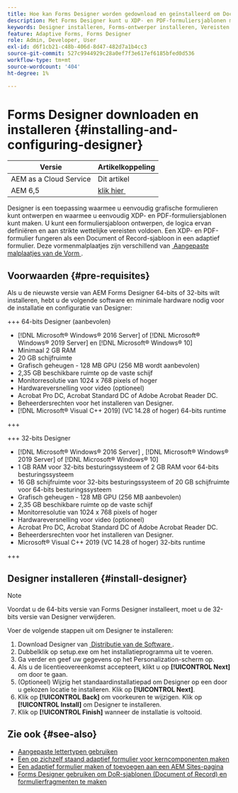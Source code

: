 ```yaml
---
title: Hoe kan Forms Designer worden gedownload en geïnstalleerd om Document of Record-sjablonen te maken?
description: Met Forms Designer kunt u XDP- en PDF-formuliersjablonen maken die fungeren als sjabloon voor een document of record.
keywords: Designer installeren, Forms-ontwerper installeren, Vereisten voor de installatie van Forms Designer
feature: Adaptive Forms, Forms Designer
role: Admin, Developer, User
exl-id: d6f1cb21-c48b-406d-8d47-482d7a1b4cc3
source-git-commit: 527c9944929c28a0ef7f3e617ef6185bfed0d536
workflow-type: tm+mt
source-wordcount: '404'
ht-degree: 1%

---
```


# Forms Designer downloaden en installeren {#installing-and-configuring-designer}

| Versie | Artikelkoppeling |
| -------- | ---------------------------- |
| AEM as a Cloud Service | Dit artikel |
| AEM 6,5 | [&#x200B; klik hier &#x200B;](https://experienceleague.adobe.com/docs/experience-manager-65/forms/install-aem-forms/jee-installation/installing-configuring-designer.html?lang=nl-NL) |

Designer is een toepassing waarmee u eenvoudig grafische formulieren kunt ontwerpen en waarmee u eenvoudig XDP- en PDF-formuliersjablonen kunt maken. U kunt een formuliersjabloon ontwerpen, de logica ervan definiëren en aan strikte wettelijke vereisten voldoen. Een XDP- en PDF-formulier fungeren als een Document of Record-sjabloon in een adaptief formulier. Deze vormenmalplaatjes zijn verschillend van [&#x200B; Aangepaste malplaatjes van de Vorm &#x200B;](template-editor.md).

## Voorwaarden {#pre-requisites}

Als u de nieuwste versie van AEM Forms Designer 64-bits of 32-bits wilt installeren, hebt u de volgende software en minimale hardware nodig voor de installatie en configuratie van Designer:

+++ 64-bits Designer (aanbevolen)

* [!DNL Microsoft® Windows® 2016 Server] of [!DNL Microsoft® Windows® 2019 Server] en [!DNL Microsoft® Windows® 10]
* Minimaal 2 GB RAM
* 20 GB schijfruimte
* Grafisch geheugen - 128 MB GPU (256 MB wordt aanbevolen)
* 2,35 GB beschikbare ruimte op de vaste schijf
* Monitorresolutie van 1024 x 768 pixels of hoger
* Hardwareversnelling voor video (optioneel)
* Acrobat Pro DC, Acrobat Standard DC of Adobe Acrobat Reader DC.
* Beheerdersrechten voor het installeren van Designer.
* [!DNL Microsoft® Visual C++ 2019] (VC 14.28 of hoger) 64-bits runtime

+++

+++ 32-bits Designer

* [!DNL Microsoft® Windows® 2016 Server] , [!DNL Microsoft® Windows® 2019 Server] of [!DNL Microsoft® Windows® 10]
* 1 GB RAM voor 32-bits besturingssysteem of 2 GB RAM voor 64-bits besturingssysteem
* 16 GB schijfruimte voor 32-bits besturingssysteem of 20 GB schijfruimte voor 64-bits besturingssysteem
* Grafisch geheugen - 128 MB GPU (256 MB aanbevolen)
* 2,35 GB beschikbare ruimte op de vaste schijf
* Monitorresolutie van 1024 x 768 pixels of hoger
* Hardwareversnelling voor video (optioneel)
* Acrobat Pro DC, Acrobat Standard DC of Adobe Acrobat Reader DC.
* Beheerdersrechten voor het installeren van Designer.
* Microsoft® Visual C++ 2019 (VC 14.28 of hoger) 32-bits runtime

+++

## Designer installeren {#install-designer}

>[!NOTE]
>
> Voordat u de 64-bits versie van Forms Designer installeert, moet u de 32-bits versie van Designer verwijderen.

Voer de volgende stappen uit om Designer te installeren:

1. Download Designer van [&#x200B; Distributie van de Software &#x200B;](https://experience.adobe.com/downloads).
1. Dubbelklik op setup.exe om het installatieprogramma uit te voeren.
1. Ga verder en geef uw gegevens op het Personalization-scherm op.
1. Als u de licentieovereenkomst accepteert, klikt u op **[!UICONTROL Next]** om door te gaan.
1. (Optioneel) Wijzig het standaardinstallatiepad om Designer op een door u gekozen locatie te installeren. Klik op **[!UICONTROL Next]**.
1. Klik op **[!UICONTROL Back]** om voorkeuren te wijzigen. Klik op **[!UICONTROL Install]** om Designer te installeren.
1. Klik op **[!UICONTROL Finish]** wanneer de installatie is voltooid.

## Zie ook {#see-also}

* [Aangepaste lettertypen gebruiken](/help/forms/use-custom-fonts.md)
* [Een op zichzelf staand adaptief formulier voor kerncomponenten maken](/help/forms/creating-adaptive-form-core-components.md)
* [Een adaptief formulier maken of toevoegen aan een AEM Sites-pagina](/help/forms/create-or-add-an-adaptive-form-to-aem-sites-page.md)
* [Forms Designer gebruiken om DoR-sjablonen (Document of Record) en formulierfragmenten te maken](/help/forms/use-forms-designer.md)


<!--

>[!MORELIKETHIS]
>
>* [Use Forms Designer to create Document of Record (DoR) templates and form fragments](/help/forms/use-forms-designer.md)

-->